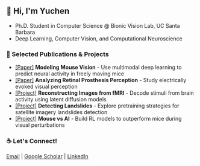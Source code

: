 ## 👋 Hi, I'm Yuchen  
- Ph.D. Student in Computer Science @ Bionic Vision Lab, UC Santa Barbara  
- Deep Learning, Computer Vision, and Computational Neuroscience

### 🔬 Selected Publications & Projects  
- [[Paper]](https://proceedings.neurips.cc/paper_files/paper/2023/hash/31a19921acd38cdf7a8c86ec032cef2d-Abstract-Conference.html) **Modeling Mouse Vision** - Use multimodal deep learning to predict neural activity in freely moving mice
- [[Paper]](https://iopscience.iop.org/article/10.1088/1741-2552/ad31c4/meta) **Analyzing Retinal Prosthesis Perception** - Study electrically evoked visual perception
- [[Project]](https://github.com/subawocit/cs292f) **Reconstructing Images from fMRI** - Decode stimuli from brain activity using latent diffusion models
- [[Project]](https://github.com/subawocit/cs291k) **Detecting Landslides** - Explore pretraining strategies for satellite imagery landslides detection
- [[Project]](https://robustforaging.github.io/) **Mouse vs AI** - Build RL models to outperform mice during visual perturbations

### ☕ Let's Connect!
[Email](mailto:yuchenhou@ucsb.edu?subject=[GitHub]) | [Google Scholar](https://scholar.google.com/citations?user=9JT3J6gAAAAJ&hl=en) | [LinkedIn](https://www.linkedin.com/in/yuchen-hou-b95083205/) 
  
<!--
**subawocit/subawocit** is a ✨ _special_ ✨ repository because its `README.md` (this file) appears on your GitHub profile.

Here are some ideas to get you started:

- 🔭 I’m currently working on ...
- 🌱 I’m currently learning ...
- 👯 I’m looking to collaborate on ...
- 🤔 I’m looking for help with ...
- 💬 Ask me about ...
- 📫 How to reach me: ...
- 😄 Pronouns: ...
- ⚡ Fun fact: ...
-->
